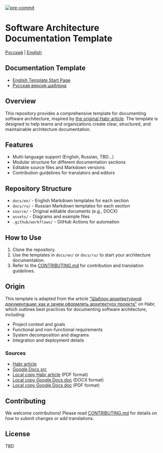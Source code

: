 [![pre-commit](https://img.shields.io/badge/pre--commit-enabled-brightgreen?logo=pre-commit)](https://github.com/pre-commit/pre-commit)

# Software Architecture Documentation Template

[Русский](README.ru.md) | [English](README.md)

## Documentation Template

- [English Template Start Page](docs/en/index.md)
- [Русская версия шаблона](docs/ru/index.md)

## Overview

This repository provides a comprehensive template for documenting software architecture, inspired by [the original Habr article](https://habr.com/ru/articles/907154/). The template is designed to help teams and organizations create clear, structured, and maintainable architecture documentation.

## Features

- Multi-language support (English, Russian, TBD...)
- Modular structure for different documentation sections
- Editable source files and Markdown versions
- Contribution guidelines for translators and editors

## Repository Structure

- `docs/en/` - English Markdown templates for each section
- `docs/ru/` - Russian Markdown templates for each section
- `source/` - Original editable documents (e.g., DOCX)
- `assets/` - Diagrams and example files
- `.github/workflows/` - GitHub Actions for automation

## How to Use

1. Clone the repository.
2. Use the templates in `docs/en/` or `docs/ru/` to start your architecture documentation.
3. Refer to the [CONTRIBUTING.md](CONTRIBUTING.md) for contribution and translation guidelines.

## Origin

This template is adapted from the article ["Шаблон архитектурной документации: как и зачем оформлять архитектуру проекта"](https://habr.com/ru/articles/907154/) on Habr, which outlines best practices for documenting software architecture, including:

- Project context and goals
- Functional and non-functional requirements
- System decomposition and diagrams
- Integration and deployment details

### Sources

- [Habr article](https://habr.com/ru/articles/907154/)
- [Google Docs src](https://docs.google.com/document/d/1jF_OUzHEZQpGZDcaqagegL7iawZBtQVf/edit?usp=sharing&ouid=100038805968110224656&rtpof=true&sd=true)
- [Local copy Habr article](./source/habr-software-architecture-documentation.pdf) (PDF format)
- [Local copy Google Docs doc](./source/architecture-description-template.ru.docx) (DOCX format)
- [Local copy Google Docs doc](./source/architecture-description-template.ru.docx.pdf) (PDF format)

## Contributing

We welcome contributions! Please read [CONTRIBUTING.md](CONTRIBUTING.md) for details on how to submit changes or add translations.

## License

TBD


